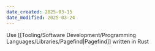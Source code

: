 ```yaml
---
date_created: 2025-03-15
date_modified: 2025-03-24
---
```


Use [[Tooling/Software Development/Programming Languages/Libraries/Pagefind|Pagefind]] written in Rust 
